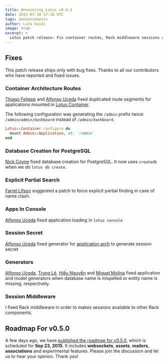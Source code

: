 ```yaml
---
title: Announcing Lotus v0.4.1
date: 2015-07-10 17:16 UTC
tags: announcements
author: Luca Guidi
image: true
excerpt: >
  Lotus patch release: Fix container routes, Rack middleware sessions and CLI commands.
---
```


## Fixes

This patch release ships only with bug fixes.
Thanks to all our contributors who have reported and fixed issues.

### Container Architecture Routes

[Thiago Felippe](https://github.com/theocodes) and [Alfonso Uceda](https://github.com/AlfonsoUceda) fixed duplicated route segments for applications mounted in [Lotus Container](/guides/architectures/container).

The following configuration was generating the `/admin` prefix twice:  `/admin/admin/dashboard` instead of `/admin/dashboard`.

```ruby
Lotus::Container.configure do
  mount Admin::Application, at: `/admin`
end
```

### Database Creation for PostgreSQL

[Nick Coyne](https://github.com/nickcoyne) fixed database creation for PostgreSQL.
It now uses `createdb` when we do `lotus db create`.

### Explicit Partial Search

[Farrel Lifson](http://github.com/farrel) suggested a patch to force explicit partial finding in case of name clash.

### Apps In Console

[Alfonso Uceda](https://github.com/AlfonsoUceda) fixed application loading in `lotus console`

### Session Secret

[Alfonso Uceda](https://github.com/AlfonsoUceda) fixed generator for [application arch](/guides/architectures/application) to generate session secret

### Generators

[Alfonso Uceda](https://github.com/AlfonsoUceda), [Trung Lê](https://github.com/joneslee85), [Hiếu Nguyễn](https://github.com/hieuk09) and [Miguel Molina](https://github.com/mvader) fixed application and model generators when database name is mispelled or entity name is missing, respectively.

### Session Middleware

I fixed Rack middleware in order to makes sessions available to other Rack components.

## Roadmap For v0.5.0

A few days ago, we have [published the roadmap for v0.5.0](http://bit.ly/lotusrb-roadmap-v050), which is scheduled for **Sep 23, 2015**.
It includes **websockets**, **assets**, **mailers**, **associations** and experimental features.
Please join the discussion and let us to hear your opinion.
Thank you!


